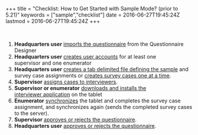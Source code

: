 +++
title = "Checklist: How to Get Started with Sample Mode? (prior to 5.21)"
keywords = ["sample","checklist"]
date = 2016-06-27T19:45:24Z
lastmod = 2016-06-27T19:45:24Z
+++

 

1.  **Headquarters user** [imports the
    questionnaire](/getting-started/import-the-questionnaire-prior-to-5-21-) from
    the Questionnaire Designer 
2.  **Headquarters user** [creates user
    accounts](/getting-started/create-user-accounts-for-your-team-) for
    at least one supervisor and one enumerator ​
3.  **Headquarters user** [creates a tab delimited file defining the
    sample](/getting-started/uploading-many-assignments-at-a-time) and
    survey case assignments or [creates survey cases one at a
    time](/getting-started/creating-survey-cases-one-at-a-time-prior-to-5-21-).
4.  **Supervisor** [assigns cases
    to interviewers](/getting-started/distributing-assignments-to-interviewers). 
5.  **Supervisor or enumerator** [downloads and installs the
    interviewer application](/getting-started/download-and-install-the-interviewer-application) on
    the tablet  
6.  ​**Enumerator** [synchronizes](/getting-started/synchronization-completing-the-interview) the
    tablet and completes the survey case assignment, and synchronizes
    again (sends the completed survey cases to the server). 
7.  **Supervisor** [approves or rejects the
    questionnaire](/getting-started/supervisor-browsing-the-completed-interview).
8.  **Headquarters user** [approves or rejects the
    questionnaire](/getting-started/headquarters-user-browsing-the-completed-interview).
